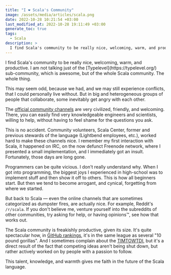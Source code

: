```yaml
---
title: "I ❤️ Scala's Community"
image: /assets/media/articles/scala.png
date: 2022-10-28 10:21:54 +03:00
last_modified_at: 2022-10-28 19:11:49 +03:00
generate_toc: true
tags:
  - Scala
description: >
  I find Scala's community to be really nice, welcoming, warm, and productive. I am not talking just of the Typelevel sub-community, which is awesome, but of the whole Scala community. The whole thing.
---
```


<p class="intro withcap" markdown=1>
I find Scala's community to be really nice, welcoming, warm, and productive. I am not talking just of the [Typelevel](https://typelevel.org/) sub-community, which is awesome, but of the whole Scala community. The whole thing.
</p>

This may seem odd, because we had, and we may still experience conflicts, that I could personally live without. But in big and heterogeneous groups of people that collaborate, some inevitably get angry with each other.

The [official community channels](https://www.scala-lang.org/community/) are very civilized, friendly, and welcoming. There, you can easily find very knowledgeable engineers and scientists, willing to help, without having to feel shame for the questions you ask.

This is no accident. Community volunteers, Scala Center, former and previous stewards of the language (Lightbend employees, etc.), worked hard to make these channels nice. I remember my first interaction with Scala, it happened on IRC, on the now defunct Freenode network, where I presented a small implementation, and I immediately got an insult. Fortunately, those days are long gone.

Programmers can be quite vicious. I don't really understand why. When I got into programming, the biggest joys I experienced in high-school was to implement stuff and then show it off to others. This is how all beginners start. But then we tend to become arrogant, and cynical, forgetting from where we started.

But back to Scala — even the online channels that are sometimes categorized as dumpster fires, are actually nice. For example, Reddit's `/r/scala`. If you don't believe me, venture yourself into the subreddits of other communities, try asking for help, or having opinions™️, see how that works out.

The Scala community is freakishly productive, given its size. It's quite spectacular how, in [GitHub rankings](https://madnight.github.io/githut/#/pull_requests/2022/3), it's in the same league as several "10 pound gorillas". And I sometimes complain about the [TIMTOWTDI](https://en.wikipedia.org/wiki/There's_more_than_one_way_to_do_it), but it's a direct result of the fact that competing ideas aren't being shut down, but rather actively worked on by people with a passion to follow.

This talent, knowledge, and warmth gives me faith in the future of the Scala language.
